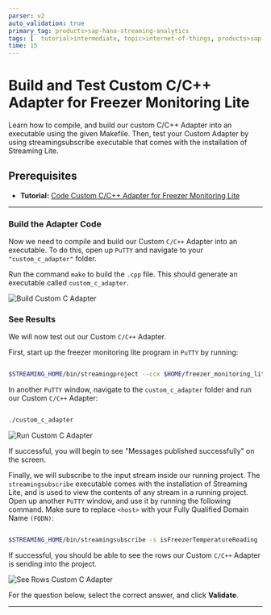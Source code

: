 ```yaml
---
parser: v2
auto_validation: true
primary_tag: products>sap-hana-streaming-analytics
tags: [  tutorial>intermediate, topic>internet-of-things, products>sap-hana-streaming-analytics, products>sap-hana\,-express-edition ]
time: 15
---
```


# Build and Test Custom C/C++ Adapter for Freezer Monitoring Lite
<!-- description --> Learn how to compile, and build our custom C/C++ Adapter into an executable using the given Makefile. Then, test your Custom Adapter by using streamingsubscribe executable that comes with the installation of Streaming Lite.

## Prerequisites  
 - **Tutorial:** [Code Custom C/C++ Adapter for Freezer Monitoring Lite](https://developers.sap.com/tutorials/hsa-lite-custom-c-adapter-part2.html)

---

### Build the Adapter Code


Now we need to compile and build our Custom `C/C++` Adapter into an executable. To do this, open up `PuTTY` and navigate to your `"custom_c_adapter"` folder.

Run the command `make` to build the `.cpp` file. This should generate an executable called `custom_c_adapter`.

![Build Custom C Adapter](buildCustomCAdapter.png)


### See Results


We will now test out our Custom `C/C++` Adapter.

First, start up the freezer monitoring lite program in `PuTTY` by running:

```Bash

$STREAMING_HOME/bin/streamingproject --ccx $HOME/freezer_monitoring_lite.ccx --command-port 9230
```

In another `PuTTY` window, navigate to the `custom_c_adapter` folder and run our Custom `C/C++` Adapter:

```Bash

./custom_c_adapter
```

![Run Custom C Adapter](runCustomCAdapter.png)

If successful, you will begin to see "Messages published successfully" on the screen.

Finally, we will subscribe to the input stream inside our running project. The `streamingsubscribe` executable comes with the installation of Streaming Lite, and is used to view the contents of any stream in a running project. Open up another `PuTTY` window, and use it by running the following command. Make sure to replace `<host>` with your Fully Qualified Domain Name `(FQDN)`:

```Bash

$STREAMING_HOME/bin/streamingsubscribe -s isFreezerTemperatureReading -p <host>:9230/freezer_monitoring_lite
```

If successful, you should be able to see the rows our Custom `C/C++` Adapter is sending into the project.

![See Rows Custom C Adapter](seeRowsCustomCAdapter.png)

For the question below, select the correct answer, and click **Validate**.



---
